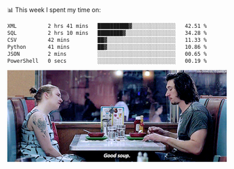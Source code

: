 📊 This week I spent my time on:
<!--START_SECTION:waka-->

```text
XML          2 hrs 41 mins   ██████████▓░░░░░░░░░░░░░░   42.51 %
SQL          2 hrs 10 mins   ████████▓░░░░░░░░░░░░░░░░   34.28 %
CSV          42 mins         ██▓░░░░░░░░░░░░░░░░░░░░░░   11.33 %
Python       41 mins         ██▓░░░░░░░░░░░░░░░░░░░░░░   10.86 %
JSON         2 mins          ░░░░░░░░░░░░░░░░░░░░░░░░░   00.65 %
PowerShell   0 secs          ░░░░░░░░░░░░░░░░░░░░░░░░░   00.19 %
```

<!--END_SECTION:waka-->


![](goodSoup.gif)
